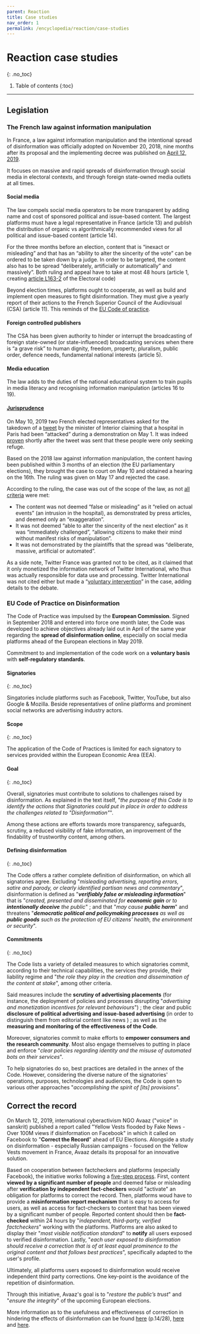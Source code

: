 ```yaml
---
parent: Reaction
title: Case studies
nav_order: 1
permalink: /encyclopedia/reaction/case-studies
---
```


# Reaction case studies
{: .no_toc}

1. Table of contents
{:toc}

- - -

## Legislation

### The French law against information manipulation

In France, a law against information manipulation and the intentional spread of disinformation was officially adopted on November 20, 2018, nine months after its proposal and the implementing decree was published on [April 12, 2019](https://www.legifrance.gouv.fr/affichLoiPubliee.do?idDocument=JORFDOLE000037151987&type=echeancier&typeLoi=&legislature=15).

It focuses on massive and rapid spreads of disinformation through social media in electoral contexts, and through foreign state-owned media outlets at all times.

#### Social media

The law compels social media operators to be more transparent by adding name and cost of sponsored political and issue-based content. The largest platforms must have a legal representative in France (article 13) and publish the distribution of organic vs algorithmically recommended views for all political and issue-based content (article 14).

For the three months before an election, content that is “inexact or misleading” and that has an “ability to alter the sincerity of the vote” can be ordered to be taken down by a judge. In order to be targeted, the content also has to be spread “deliberately, artificially or automatically” and massively”. Both ruling and appeal have to take at most 48 hours (article 1, creating [article L163-2](https://www.legifrance.gouv.fr/affichCodeArticle.do?cidTexte=LEGITEXT000006070239&idArticle=LEGIARTI000037850595&dateTexte=&categorieLien=cid) of the Electoral code)

Beyond election times, platforms ought to cooperate, as well as build and implement open measures to fight disinformation. They must give a yearly report of their actions to the French Superior Council of the Audiovisual (CSA) (article 11). This reminds of the [EU Code of practice](#eu-code-of-practice-on-disinformation).

#### Foreign controlled publishers

The CSA has been given authority to hinder or interrupt the broadcasting of foreign state-owned (or state-influenced) broadcasting services when there is “a grave risk” to human dignity, freedom, property, pluralism, public order, defence needs, fundamental national interests (article 5).

#### Media education

The law adds to the duties of the national educational system to train pupils in media literacy and recognising information manipulation (articles 16 to 19).

#### [Jurisprudence](https://www.dalloz-actualite.fr/flash/loi-fake-news-premiere-application-du-refere)

On May 10, 2019 two French elected representatives asked for the takedown of a [tweet](https://twitter.com/ccastaner/status/1123664392011304961) by the minister of Interior claiming that a hospital in Paris had been “attacked” during a demonstration on May 1. It was indeed [proven](https://www.lemonde.fr/politique/article/2019/05/02/incidents-a-la-pitie-salpetriere-castaner-contredit-par-une-video-l-opposition-demande-des-explications_5457544_823448.html) shortly after the tweet was sent that these people were only seeking refuge.

Based on the 2018 law against information manipulation, the content having been published within 3 months of an election (the EU parliamentary elections), they brought the case to court on May 10 and obtained a hearing on the 16th. The ruling was given on May 17 and rejected the case.

According to the ruling, the case was out of the scope of the law, as not [all criteria](#social-media) were met:

- The content was not deemed “false or misleading” as it “relied on actual events” (an intrusion in the hospital), as demonstrated by press articles, and deemed only an “exaggeration”.
- It was not deemed “able to alter the sincerity of the next election” as it was “immediately challenged”, “allowing citizens to make their mind without manifest risks of manipulation”.
- It was not demonstrated by the plaintiffs that the spread was “deliberate, massive, artificial or automated”.

As a side note, Twitter France was granted not to be cited, as it claimed that it only monetized the information network of Twitter International, who thus was actually responsible for data use and processing. Twitter International was not cited either but made a “[voluntary intervention](https://www.legifrance.gouv.fr/affichCode.do?idSectionTA=LEGISCTA000006135873&cidTexte=LEGITEXT000006070716&dateTexte=20091130)” in the case, adding details to the debate.

### EU Code of Practice on Disinformation

The Code of Practice was impulsed by the **European Commission**. Signed in September 2018 and entered into force one month later, the Code was developed to achieve objectives already laid out in April of the same year regarding the **spread of disinformation online**, especially on social media platforms ahead of the European elections in May 2019.

Commitment to and implementation of the code work on a **voluntary basis** with **self-regulatory standards**.

#### Signatories
{: .no_toc}

Singatories include platforms such as Facebook, Twitter, YouTube, but also Google & Mozilla. Beside representatives of online platforms and prominent social networks are advertising industry actors.

#### Scope
{: .no_toc}

The application of the Code of Practices is limited for each signatory to services provided within the European Economic Area (EEA).

#### Goal
{: .no_toc}

Overall, signatories must contribute to solutions to challenges raised by disinformation. As explained in the text itself, "_the purpose of this Code is to identify the actions that Signatories could put in place in order to address the challenges related to "Disinformation"_".

Among these actions are efforts towards more transparency, safeguards, scrutiny, a reduced visibility of fake information, an improvement of  the findability of trustworthy content, among others.

#### Defining disinformation
{: .no_toc}

The Code offers a rather complete definition of disinformation, on which all signatories agree. Excluding "_misleading advertising, reporting errors, satire and parody, or clearly identified partisan news and commentary_", disinformation is defined as "**_verifiably false or misleading information_**" that is "_created, presented and disseminated for **economic gain** or to **intentionally deceive** the public_" ; and that "_may cause **public harm**_" and threatens "_**democratic political and policymaking processes** as well as **public goods** such as the protection of EU citizens' health, the environment or security_".

#### Commitments
{: .no_toc}

The Code lists a variety of detailed measures to which signatories commit, according to their technical capabilities, the services they provide, their liability regime and "_the role they play in the creation and dissemination of the content at stake_", among other criteria.

Said measures include the **scrutiny of advertising placements** (for instance,  the deployment of policies and processes disrupting "_advertising and monetization incentives for relevant behaviours_") ; the clear and public **disclosure of political advertising and issue-based advertising** (in order to distinguish them from editorial content like news ) ; as well as the **measuring and monitoring of the effectiveness of the Code**.

Moreover, signatories commit to make efforts to **empower consumers and the research community**. Most also engage themselves to putting in place and enforce "_clear policies regarding identity and the misuse of automated bots on their services_".

To help signatories do so, best practices are detailed in the annex of the Code. However, considering the diverse nature of the signatories' operations, purposes, technologies and audiences, the Code is open to various other approaches "_accomplishing the spirit of [its] provisions_".

## Correct the record

On March 12, 2019, international cyberactivism NGO Avaaz ("voice" in sanskrit) published a report called "Yellow Vests flooded by Fake News - Over 100M views if disinformation on Facebook" in which it called on Facebook to "**Correct the Record**" ahead of EU Elections.
Alongside a study on disinformation - especially Russian campaigns - focused on the Yellow Vests movement in France, Avaaz details its proposal for an innovative solution.

Based on cooperation between factcheckers and platforms (especially Facebook), the initiative works following a [five-step process](https://g8fip1kplyr33r3krz5b97d1-wpengine.netdna-ssl.com/wp-content/uploads/2019/03/AVAAZ_YellowVests_100miofake.pdf.pdf.pdf).
First,  content **viewed by a significant number of people** and deemed false or misleading after **verification by independent fact-checkers** would "activate" an obligation for platforms to correct the record.
Then, platforms woud have to provide a **misinformation report mechanism** that is easy to access for users, as well as access for fact-checkers to content that has been viewed by a significant number of people.
Reported content should then be **fact-checked** within 24 hours by "_independent, third-party, verified factcheckers_" working with the platforms.
Platforms are also asked to display their "_most visible notification standard_" to **notify** all users exposed to verified
disinformation.
Lastly,  "_each user exposed to disinformation should receive a correction that is of at least equal prominence to the original content and that follows best practices_", specifically adapted to the user's profile.

Ultimately, all platforms users exposed to disinformation would receive independent third party corrections. One key-point is the avoidance of the repetition of disinformation.

Through this initiative, Avaaz's goal is to "_restore the public’s trust_" and "_ensure the integrity_" of the upcoming European elections.

More information as to the usefulness and effectiveness of correction in hindering the effects of disinformation can be found [here](https://g8fip1kplyr33r3krz5b97d1-wpengine.netdna-ssl.com/wp-content/uploads/2019/03/AVAAZ_YellowVests_100miofake.pdf.pdf.pdf) (p.14/28), [here](https://deepblue.lib.umich.edu/bitstream/handle/2027.42/112200/jcom12164.pdf?sequence=1&isAllowed=y) and [here](https://www.ncbi.nlm.nih.gov/pmc/articles/PMC5383823/).

